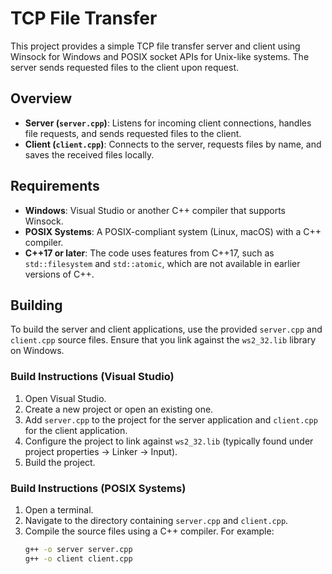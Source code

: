 # TCP File Transfer

This project provides a simple TCP file transfer server and client using Winsock for Windows and POSIX socket APIs for Unix-like systems. The server sends requested files to the client upon request.

## Overview

- **Server (`server.cpp`)**: Listens for incoming client connections, handles file requests, and sends requested files to the client.
- **Client (`client.cpp`)**: Connects to the server, requests files by name, and saves the received files locally.

## Requirements

- **Windows**: Visual Studio or another C++ compiler that supports Winsock.
- **POSIX Systems**: A POSIX-compliant system (Linux, macOS) with a C++ compiler.
- **C++17 or later**: The code uses features from C++17, such as `std::filesystem` and `std::atomic`, which are not available in earlier versions of C++.

## Building

To build the server and client applications, use the provided `server.cpp` and `client.cpp` source files. Ensure that you link against the `ws2_32.lib` library on Windows.

### Build Instructions (Visual Studio)

1. Open Visual Studio.
2. Create a new project or open an existing one.
3. Add `server.cpp` to the project for the server application and `client.cpp` for the client application.
4. Configure the project to link against `ws2_32.lib` (typically found under project properties -> Linker -> Input).
5. Build the project.

### Build Instructions (POSIX Systems)

1. Open a terminal.
2. Navigate to the directory containing `server.cpp` and `client.cpp`.
3. Compile the source files using a C++ compiler. For example:
   ```sh
   g++ -o server server.cpp
   g++ -o client client.cpp
